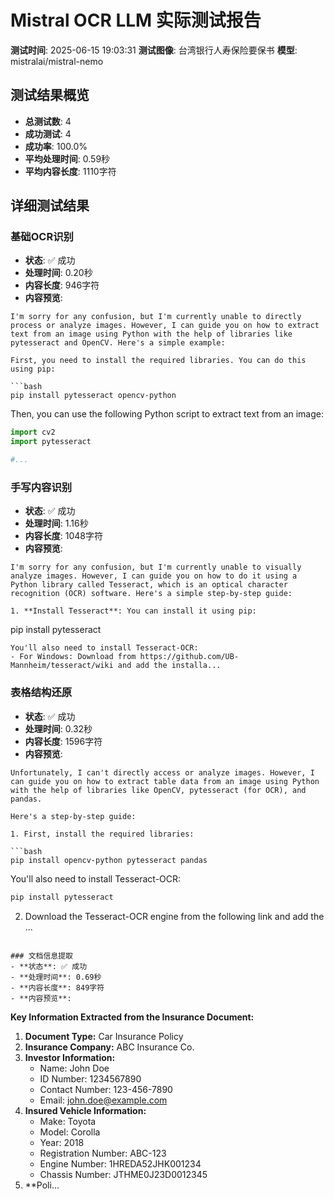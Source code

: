 # Mistral OCR LLM 实际测试报告

**测试时间**: 2025-06-15 19:03:31
**测试图像**: 台湾银行人寿保险要保书
**模型**: mistralai/mistral-nemo

## 测试结果概览
- **总测试数**: 4
- **成功测试**: 4
- **成功率**: 100.0%
- **平均处理时间**: 0.59秒
- **平均内容长度**: 1110字符

## 详细测试结果

### 基础OCR识别
- **状态**: ✅ 成功
- **处理时间**: 0.20秒
- **内容长度**: 946字符
- **内容预览**:
```
I'm sorry for any confusion, but I'm currently unable to directly process or analyze images. However, I can guide you on how to extract text from an image using Python with the help of libraries like pytesseract and OpenCV. Here's a simple example:

First, you need to install the required libraries. You can do this using pip:

```bash
pip install pytesseract opencv-python
```

Then, you can use the following Python script to extract text from an image:

```python
import cv2
import pytesseract

#...
```

### 手写内容识别
- **状态**: ✅ 成功
- **处理时间**: 1.16秒
- **内容长度**: 1048字符
- **内容预览**:
```
I'm sorry for any confusion, but I'm currently unable to visually analyze images. However, I can guide you on how to do it using a Python library called Tesseract, which is an optical character recognition (OCR) software. Here's a simple step-by-step guide:

1. **Install Tesseract**: You can install it using pip:
   ```
   pip install pytesseract
   ```
   You'll also need to install Tesseract-OCR:
   - For Windows: Download from https://github.com/UB-Mannheim/tesseract/wiki and add the installa...
```

### 表格结构还原
- **状态**: ✅ 成功
- **处理时间**: 0.32秒
- **内容长度**: 1596字符
- **内容预览**:
```
Unfortunately, I can't directly access or analyze images. However, I can guide you on how to extract table data from an image using Python with the help of libraries like OpenCV, pytesseract (for OCR), and pandas.

Here's a step-by-step guide:

1. First, install the required libraries:

```bash
pip install opencv-python pytesseract pandas
```

You'll also need to install Tesseract-OCR:

```bash
pip install pytesseract
```

2. Download the Tesseract-OCR engine from the following link and add the ...
```

### 文档信息提取
- **状态**: ✅ 成功
- **处理时间**: 0.69秒
- **内容长度**: 849字符
- **内容预览**:
```
**Key Information Extracted from the Insurance Document:**

1. **Document Type:** Car Insurance Policy
2. **Insurance Company:** ABC Insurance Co.
3. **Investor Information:**
   - Name: John Doe
   - ID Number: 1234567890
   - Contact Number: 123-456-7890
   - Email: john.doe@example.com
4. **Insured Vehicle Information:**
   - Make: Toyota
   - Model: Corolla
   - Year: 2018
   - Registration Number: ABC-123
   - Engine Number: 1HREDA52JHK001234
   - Chassis Number: JTHME0J23D0012345
5. **Poli...
```